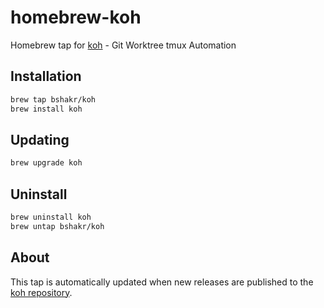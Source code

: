 # homebrew-koh

Homebrew tap for [koh](https://github.com/bshakr/koh) - Git Worktree tmux Automation

## Installation

```bash
brew tap bshakr/koh
brew install koh
```

## Updating

```bash
brew upgrade koh
```

## Uninstall

```bash
brew uninstall koh
brew untap bshakr/koh
```

## About

This tap is automatically updated when new releases are published to the [koh repository](https://github.com/bshakr/koh).
